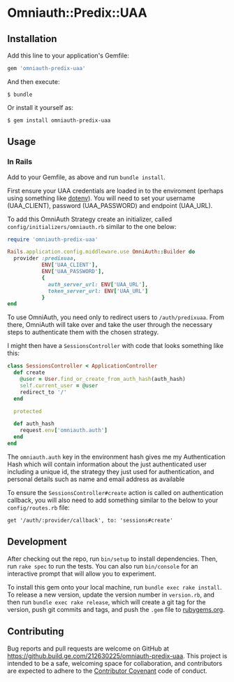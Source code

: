 # Omniauth::Predix::UAA

## Installation

Add this line to your application's Gemfile:

```ruby
gem 'omniauth-predix-uaa'
```

And then execute:

    $ bundle

Or install it yourself as:

    $ gem install omniauth-predix-uaa

## Usage

### In Rails

Add to your Gemfile, as above and run `bundle install`.

First ensure your UAA credentials are loaded in to the enviroment (perhaps using something like [dotenv](https://github.com/dotenv)). You will need to set your username (UAA_CLIENT), password (UAA_PASSWORD) and endpoint (UAA_URL).

To add this OmniAuth Strategy create an initializer, called `config/initializers/omniauth.rb` similar to the one below:

```ruby
require 'omniauth-predix-uaa'

Rails.application.config.middleware.use OmniAuth::Builder do
  provider :predixuaa,
           ENV['UAA_CLIENT'],
           ENV['UAA_PASSWORD'],
           {
             auth_server_url: ENV['UAA_URL'],
             token_server_url: ENV['UAA_URL']
           }
end
```

To use OmniAuth, you need only to redirect users to `/auth/predixuaa`. From there, OmniAuth will take over and take the user through the necessary steps to authenticate them with the chosen strategy.

I might then have a `SessionsController` with code that looks something like this:

```ruby
class SessionsController < ApplicationController
  def create
    @user = User.find_or_create_from_auth_hash(auth_hash)
    self.current_user = @user
    redirect_to '/'
  end

  protected

  def auth_hash
    request.env['omniauth.auth']
  end
end
```

The `omniauth.auth` key in the environment hash gives me my Authentication Hash which will contain information about the just authenticated user including a unique id, the strategy they just used for authentication, and personal details such as name and email address as available

To ensure the `SessionsController#create` action is called on authentication callback, you will also need to add something similar to the below to your `config/routes.rb` file:

`get '/auth/:provider/callback', to: 'sessions#create'`

## Development

After checking out the repo, run `bin/setup` to install dependencies. Then, run `rake spec` to run the tests. You can also run `bin/console` for an interactive prompt that will allow you to experiment.

To install this gem onto your local machine, run `bundle exec rake install`. To release a new version, update the version number in `version.rb`, and then run `bundle exec rake release`, which will create a git tag for the version, push git commits and tags, and push the `.gem` file to [rubygems.org](https://rubygems.org).

## Contributing

Bug reports and pull requests are welcome on GitHub at https://github.build.ge.com/212630225/omniauth-predix-uaa. This project is intended to be a safe, welcoming space for collaboration, and contributors are expected to adhere to the [Contributor Covenant](http://contributor-covenant.org) code of conduct.
